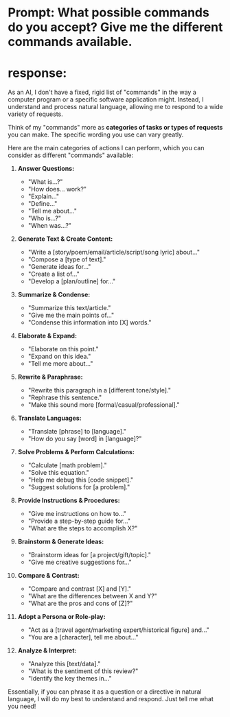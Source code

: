 # Prompt: What possible commands do you accept? Give me the different commands available.
# response:

As an AI, I don't have a fixed, rigid list of "commands" in the way a computer program or a specific software application might. Instead, I understand and process natural language, allowing me to respond to a wide variety of requests.

Think of my "commands" more as **categories of tasks or types of requests** you can make. The specific wording you use can vary greatly.

Here are the main categories of actions I can perform, which you can consider as different "commands" available:

1.  **Answer Questions:**
    *   "What is...?"
    *   "How does... work?"
    *   "Explain..."
    *   "Define..."
    *   "Tell me about..."
    *   "Who is...?"
    *   "When was...?"

2.  **Generate Text & Create Content:**
    *   "Write a [story/poem/email/article/script/song lyric] about..."
    *   "Compose a [type of text]."
    *   "Generate ideas for..."
    *   "Create a list of..."
    *   "Develop a [plan/outline] for..."

3.  **Summarize & Condense:**
    *   "Summarize this text/article."
    *   "Give me the main points of..."
    *   "Condense this information into [X] words."

4.  **Elaborate & Expand:**
    *   "Elaborate on this point."
    *   "Expand on this idea."
    *   "Tell me more about..."

5.  **Rewrite & Paraphrase:**
    *   "Rewrite this paragraph in a [different tone/style]."
    *   "Rephrase this sentence."
    *   "Make this sound more [formal/casual/professional]."

6.  **Translate Languages:**
    *   "Translate [phrase] to [language]."
    *   "How do you say [word] in [language]?"

7.  **Solve Problems & Perform Calculations:**
    *   "Calculate [math problem]."
    *   "Solve this equation."
    *   "Help me debug this [code snippet]."
    *   "Suggest solutions for [a problem]."

8.  **Provide Instructions & Procedures:**
    *   "Give me instructions on how to..."
    *   "Provide a step-by-step guide for..."
    *   "What are the steps to accomplish X?"

9.  **Brainstorm & Generate Ideas:**
    *   "Brainstorm ideas for [a project/gift/topic]."
    *   "Give me creative suggestions for..."

10. **Compare & Contrast:**
    *   "Compare and contrast [X] and [Y]."
    *   "What are the differences between X and Y?"
    *   "What are the pros and cons of [Z]?"

11. **Adopt a Persona or Role-play:**
    *   "Act as a [travel agent/marketing expert/historical figure] and..."
    *   "You are a [character], tell me about..."

12. **Analyze & Interpret:**
    *   "Analyze this [text/data]."
    *   "What is the sentiment of this review?"
    *   "Identify the key themes in..."

Essentially, if you can phrase it as a question or a directive in natural language, I will do my best to understand and respond. Just tell me what you need!